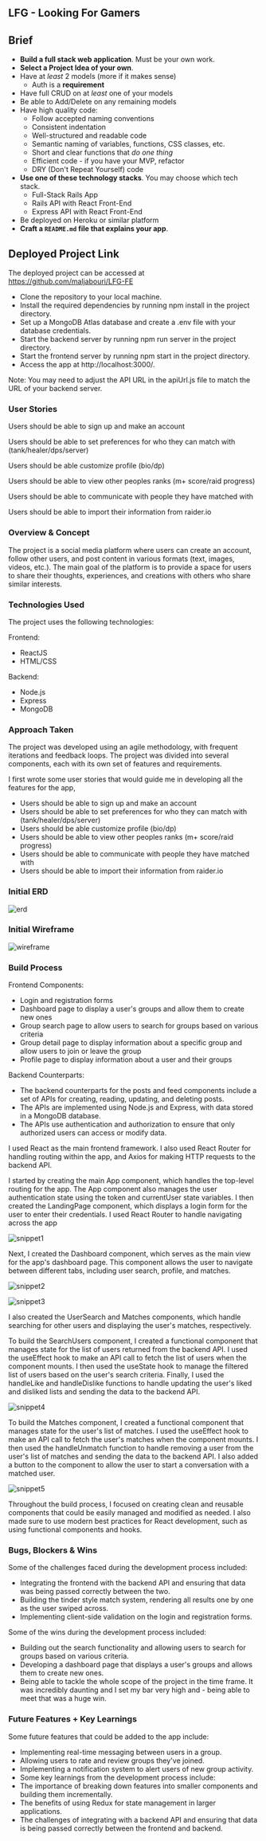 ## LFG - Looking For Gamers

## Brief

- **Build a full stack web application**. Must be your own work.
- **Select a Project Idea of your own**.
- Have at _least_ 2 models (more if it makes sense)
  - Auth is a **requirement**
- Have full CRUD on at _least_ one of your models
- Be able to Add/Delete on any remaining models
- Have high quality code:
    - Follow accepted naming conventions
    - Consistent indentation
    - Well-structured and readable code
    - Semantic naming of variables, functions, CSS classes, etc.
    - Short and clear functions that _do one thing_
    - Efficient code - if you have your MVP, refactor
    - DRY (Don't Repeat Yourself) code
- **Use one of these technology stacks**. You may choose which tech stack.
  - Full-Stack Rails App
  - Rails API with React Front-End
  - Express API with React Front-End
- Be deployed on Heroku or similar platform
- **Craft a `README.md` file that explains your app**.

## Deployed Project Link

The deployed project can be accessed at https://github.com/maljabouri/LFG-FE

- Clone the repository to your local machine.
- Install the required dependencies by running npm install in the project directory.
- Set up a MongoDB Atlas database and create a .env file with your database credentials. 
- Start the backend server by running npm run server in the project directory.
- Start the frontend server by running npm start in the project directory.
- Access the app at http://localhost:3000/.

Note: You may need to adjust the API URL in the apiUrl.js file to match the URL of your backend server.


### User Stories

Users should be able to sign up and make an account

Users should be able to set preferences for who they can match with (tank/healer/dps/server)

Users should be able customize profile (bio/dp)

Users should be able to view other peoples ranks (m+ score/raid progress)

Users should be able to communicate with people they have matched with

Users should be able to import their information from raider.io

### Overview & Concept

The project is a social media platform where users can create an account, follow other users, and post content in various formats (text, images, videos, etc.). The main goal of the platform is to provide a space for users to share their thoughts, experiences, and creations with others who share similar interests.

### Technologies Used

The project uses the following technologies:

Frontend:
- ReactJS
- HTML/CSS

Backend:
- Node.js
- Express
- MongoDB

### Approach Taken

The project was developed using an agile methodology, with frequent iterations and feedback loops. The project was divided into several components, each with its own set of features and requirements. 

I first wrote some user stories that would guide me in developing all the features for the app,

- Users should be able to sign up and make an account
- Users should be able to set preferences for who they can match with (tank/healer/dps/server)
- Users should be able customize profile (bio/dp)
- Users should be able to view other peoples ranks (m+ score/raid progress)
- Users should be able to communicate with people they have matched with
- Users should be able to import their information from raider.io

### Initial ERD

![erd](https://i.imgur.com/ZuS7lp5.png)

### Initial Wireframe

![wireframe](https://i.imgur.com/Ieyl2Xq.png)

### Build Process 

Frontend Components: 
- Login and registration forms
- Dashboard page to display a user's groups and allow them to create new ones
- Group search page to allow users to search for groups based on various criteria
- Group detail page to display information about a specific group and allow users to join or leave the group
- Profile page to display information about a user and their groups


Backend Counterparts:
- The backend counterparts for the posts and feed components include a set of APIs for creating, reading, updating, and deleting posts.
- The APIs are implemented using Node.js and Express, with data stored in a MongoDB database.
- The APIs use authentication and authorization to ensure that only authorized users can access or modify data.

I used React as the main frontend framework. I also used React Router for handling routing within the app, and Axios for making HTTP requests to the backend API.

I started by creating the main App component, which handles the top-level routing for the app. The App component also manages the user authentication state using the token and currentUser state variables. I then created the LandingPage component, which displays a login form for the user to enter their credentials. I used React Router to handle navigating across the app

![snippet1](https://i.imgur.com/D1wI1yB.png)


Next, I created the Dashboard component, which serves as the main view for the app's dashboard page. This component allows the user to navigate between different tabs, including user search, profile, and matches. 


![snippet2](https://i.imgur.com/zwUFZ16.png)

![snippet3](https://i.imgur.com/7XJ5dwt.png)

I also created the UserSearch and Matches components, which handle searching for other users and displaying the user's matches, respectively.

To build the SearchUsers component, I created a functional component that manages state for the list of users returned from the backend API. I used the useEffect hook to make an API call to fetch the list of users when the component mounts. I then used the useState hook to manage the filtered list of users based on the user's search criteria. Finally, I used the handleLike and handleDislike functions to handle updating the user's liked and disliked lists and sending the data to the backend API.

![snippet4](https://i.imgur.com/Z8J14aq.png)

To build the Matches component, I created a functional component that manages state for the user's list of matches. I used the useEffect hook to make an API call to fetch the user's matches when the component mounts. I then used the handleUnmatch function to handle removing a user from the user's list of matches and sending the data to the backend API. I also added a button to the component to allow the user to start a conversation with a matched user.

![snippet5](https://i.imgur.com/eDrgIDk.png)

Throughout the build process, I focused on creating clean and reusable components that could be easily managed and modified as needed. I also made sure to use modern best practices for React development, such as using functional components and hooks.


### Bugs, Blockers & Wins

Some of the challenges faced during the development process included:
- Integrating the frontend with the backend API and ensuring that data was being passed correctly between the two.
- Building the tinder style match system, rendering all results one by one as the user swiped across. 
- Implementing client-side validation on the login and registration forms.


Some of the wins during the development process included:

- Building out the search functionality and allowing users to search for groups based on various criteria.
- Developing a dashboard page that displays a user's groups and allows them to create new ones.
- Being able to tackle the whole scope of the project in the time frame. It was incredibly daunting and I set my bar very high and - being able to meet that was a huge win.

### Future Features + Key Learnings

Some future features that could be added to the app include:
- Implementing real-time messaging between users in a group.
- Allowing users to rate and review groups they've joined.
- Implementing a notification system to alert users of new group activity.
- Some key learnings from the development process include:
- The importance of breaking down features into smaller components and building them incrementally.
- The benefits of using Redux for state management in larger applications.
- The challenges of integrating with a backend API and ensuring that data is being passed correctly between the frontend and backend.




